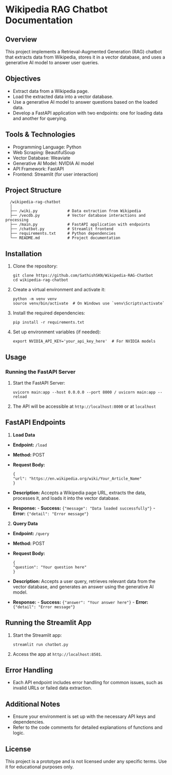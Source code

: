 # Wikipedia RAG Chatbot Documentation

## Overview
This project implements a Retrieval-Augmented Generation (RAG) chatbot that extracts data from Wikipedia, stores it in a vector database, and uses a generative AI model to answer user queries.


## Objectives
- Extract data from a Wikipedia page.
- Load the extracted data into a vector database.
- Use a generative AI model to answer questions based on the loaded data.
- Develop a FastAPI application with two endpoints: one for loading data and another for querying.


## Tools & Technologies
- Programming Language: Python
- Web Scraping: BeautifulSoup
- Vector Database: Weaviate 
- Generative AI Model: NVIDIA AI model
- API Framework: FastAPI
- Frontend: Streamlit (for user interaction)


## Project Structure

      /wikipedia-rag-chatbot
      │
      ├── /wiki.py             # Data extraction from Wikipedia
      ├── /vecdb.py            # Vector database interactions and processing
      ├── /main.py             # FastAPI application with endpoints
      ├── /chatbot.py          # Streamlit frontend
      ├── requirements.txt     # Python dependencies
      └── README.md            # Project documentation


## Installation

1. Clone the repository:
   
       git clone https://github.com/SathishSKN/Wikipedia-RAG-Chatbot
       cd wikipedia-rag-chatbot

2. Create a virtual environment and activate it:

       python -m venv venv
       source venv/bin/activate  # On Windows use `venv\Scripts\activate`

3. Install the required dependencies:

       pip install -r requirements.txt

4. Set up environment variables (if needed):

       export NVIDIA_API_KEY='your_api_key_here'  # For NVIDIA models

## Usage
### Running the FastAPI Server

1. Start the FastAPI Server:

       uvicorn main:app --host 0.0.0.0 --port 8000 / uvicorn main:app --reload

2. The API will be accessible at `http://localhost:8000` or at `localhost`

## FastAPI Endpoints

1. **Load Data**
- **Endpoint:** `/load`
- **Method:** POST
- **Request Body:**

      {
      "url": "https://en.wikipedia.org/wiki/Your_Article_Name"
      }

- **Description:** Accepts a Wikipedia page URL, extracts the data, processes it, and loads it into the vector database.

- **Response:**
       - **Success:** `{"message": "Data loaded successfully"}`
       - **Error:** `{"detail": "Error message"}`

2. **Query Data**

- **Endpoint:** `/query`

- **Method:** POST

- **Request Body:**

      {
      "question": "Your question here"
      }

- **Description:** Accepts a user query, retrieves relevant data from the vector database, and generates an answer using the generative AI model.

- **Response:**
       - **Success:** `{"answer": "Your answer here"}`
       - **Error:** `{"detail": "Error message"}`

## Running the Streamlit App

1. Start the Streamlit app:

       streamlit run chatbot.py

2. Access the app at `http://localhost:8501`.

## Error Handling

- Each API endpoint includes error handling for common issues, such as invalid URLs or failed data extraction.

## Additional Notes

- Ensure your environment is set up with the necessary API keys and dependencies.
- Refer to the code comments for detailed explanations of functions and logic.

## License

This project is a prototype and is not licensed under any specific terms. Use it for educational purposes only.




